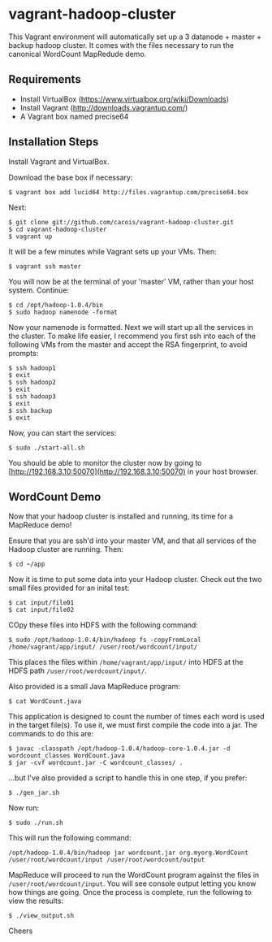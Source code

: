 vagrant-hadoop-cluster
======================

This Vagrant environment will automatically set up a 3 datanode + master + backup hadoop cluster. It comes with the files necessary to run the canonical WordCount MapRedude demo.

## Requirements

* Install VirtualBox (https://www.virtualbox.org/wiki/Downloads)
* Install Vagrant (http://downloads.vagrantup.com/)
* A Vagrant box named precise64

## Installation Steps

Install Vagrant and VirtualBox. 

Download the base box if necessary:

```
$ vagrant box add lucid64 http://files.vagrantup.com/precise64.box
```

Next: 

```
$ git clone git://github.com/cacois/vagrant-hadoop-cluster.git
$ cd vagrant-hadoop-cluster
$ vagrant up
```

It will be a few minutes while Vagrant sets up your VMs. Then:

```
$ vagrant ssh master
```

You will now be at the terminal of your 'master' VM, rather than your host system. Continue:

```
$ cd /opt/hadoop-1.0.4/bin
$ sudo hadoop namenode -format
```

Now your namenode is formatted. Next we will start up all the services in the cluster. To make life easier, I recommend you first ssh into each of the following VMs from the master and accept the RSA fingerprint, to avoid prompts:

```
$ ssh hadoop1
$ exit
$ ssh hadoop2
$ exit
$ ssh hadoop3
$ exit
$ ssh backup
$ exit
```

Now, you can start the services:

```
$ sudo ./start-all.sh
```

You should be able to monitor the cluster now by going to [http://192.168.3.10:50070](http://192.168.3.10:50070) in your host browser.

## WordCount Demo

Now that your hadoop cluster is installed and running, its time for a MapReduce demo!

Ensure that you are ssh'd into your master VM, and that all services of the Hadoop cluster are running. Then:

```
$ cd ~/app
```

Now it is time to put some data into your Hadoop cluster. Check out the two small files provided for an inital test:

```
$ cat input/file01
$ cat input/file02
```

COpy these files into HDFS with the following command:

```
$ sudo /opt/hadoop-1.0.4/bin/hadoop fs -copyFromLocal /home/vagrant/app/input/ /user/root/wordcount/input/
```
This places the files within `/home/vagrant/app/input/` into HDFS at the HDFS path `/user/root/wordcount/input/`.

Also provided is a small Java MapReduce program:

```
$ cat WordCount.java
```

This application is designed to count the number of times each word is used in the target file(s). To use it, we must first compile the code into a jar. The commands to do this are:

```
$ javac -classpath /opt/hadoop-1.0.4/hadoop-core-1.0.4.jar -d wordcount_classes WordCount.java
$ jar -cvf wordcount.jar -C wordcount_classes/ .
```

...but I've also provided a script to handle this in one step, if you prefer:

```
$ ./gen_jar.sh
```

Now run:

```
$ sudo ./run.sh
```

This will run the following command:

```
/opt/hadoop-1.0.4/bin/hadoop jar wordcount.jar org.myorg.WordCount /user/root/wordcount/input /user/root/wordcount/output
```

MapReduce will proceed to run the WordCount program against the files in `/user/root/wordcount/input`. You will see console output letting you know how things are going. Once the process is complete, run the following to view the results:

```
$ ./view_output.sh
```

Cheers